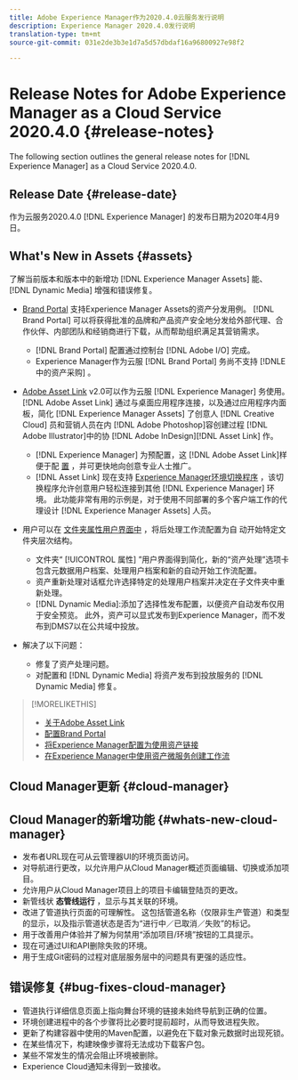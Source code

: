 ```yaml
---
title: Adobe Experience Manager作为2020.4.0云服务发行说明
description: Experience Manager 2020.4.0发行说明
translation-type: tm+mt
source-git-commit: 031e2de3b3e1d7a5d57dbdaf16a96800927e98f2

---
```



# Release Notes for Adobe Experience Manager as a Cloud Service 2020.4.0 {#release-notes}

The following section outlines the general release notes for [!DNL Experience Manager] as a Cloud Service 2020.4.0.

## Release Date {#release-date}

作为云服务2020.4.0 [!DNL Experience Manager] 的发布日期为2020年4月9日。

## What&#39;s New in Assets {#assets}

了解当前版本和版本中的新增功 [!DNL Experience Manager Assets] 能、 [!DNL Dynamic Media] 增强和错误修复。

* [Brand Portal](https://docs.adobe.com/content/help/en/experience-manager-brand-portal/using/home.html) 支持Experience Manager Assets的资产分发用例。 [!DNL Brand Portal] 可以将获得批准的品牌和产品资产安全地分发给外部代理、合作伙伴、内部团队和经销商进行下载，从而帮助组织满足其营销需求。
   * [!DNL Brand Portal] 配置通过控制台 [!DNL Adobe I/O] 完成。
   * Experience Manager作为云服 [!DNL Brand Portal] 务尚不支持 [!DNLE中的资产采购] 。

* [Adobe Asset Link](https://helpx.adobe.com/cn/enterprise/using/adobe-asset-link.html) v2.0可以作为云服 [!DNL Experience Manager] 务使用。 [!DNL Adobe Asset Link] 通过与桌面应用程序连接，以及通过应用程序内面板，简化 [!DNL Experience Manager Assets] 了创意人 [!DNL Creative Cloud] 员和营销人员在内 [!DNL Adobe Photoshop]容创建过程 [!DNL Adobe Illustrator]中的协 [!DNL Adobe InDesign][!DNL Asset Link] 作。
   * [!DNL Experience Manager] 为预配置，这 [!DNL Adobe Asset Link]样便于配 [置](https://helpx.adobe.com/enterprise/using/configure-aem-assets-for-asset-link.html) ，并可更快地向创意专业人士推广。
   * [!DNL Asset Link] 现在支持 [Experience Manager环境切换程序](https://helpx.adobe.com/enterprise/using/manage-assets-using-adobe-asset-link.html#UseAdobeAssetLink) ，该切换程序允许创意用户轻松连接到其他 [!DNL Experience Manager] 环境。 此功能非常有用的示例是，对于使用不同部署的多个客户端工作的代理设计 [!DNL Experience Manager Assets] 人员。

* 用户可以在 [文件夹属性用户界面中](/help/assets/asset-microservices-configure-and-use.md#post-processing-workflows) ，将后处理工作流配置为自  动开始特定文件夹层次结构。
   * 文件夹“ [!UICONTROL 属性] ”用户界面得到简化，新的“资产处理”选项卡包含元数据用户档案、处理用户档案和新的自动开始工作流配置。
   * 资产重新处理对话框允许选择特定的处理用户档案并决定在子文件夹中重新处理。
   * [!DNL Dynamic Media]:添加了选择性发布配置，以便资产自动发布仅用于安全预览。 此外，资产可以显式发布到Experience Manager，而不发布到DMS7以在公共域中投放。

* 解决了以下问题：
   * 修复了资产处理问题。
   * 对配置和 [!DNL Dynamic Media] 将资产发布到投放服务的 [!DNL Dynamic Media] 修复。

>[!MORELIKETHIS]
>
>* [关于Adobe Asset Link](https://www.adobe.com/creativecloud/business/enterprise/adobe-asset-link.html)
>* [配置Brand Portal](https://docs.adobe.com/content/help/en/experience-manager-brand-portal/using/publish/configure-aem-assets-with-brand-portal.html)
>* [将Experience Manager配置为使用资产链接](https://helpx.adobe.com/enterprise/using/configure-aem-assets-for-asset-link.html)
>* [在Experience Manager中使用资产微服务创建工作流](https://docs.adobe.com/content/help/en/experience-manager-cloud-service/assets/manage/asset-microservices-configure-and-use.html#post-processing-workflows)


## Cloud Manager更新 {#cloud-manager}

## Cloud Manager的新增功能 {#whats-new-cloud-manager}

* 发布者URL现在可从云管理器UI的环境页面访问。
* 对导航进行更改，以允许用户从Cloud Manager概述页面编辑、切换或添加项目。
* 允许用户从Cloud Manager项目上的项目卡编辑登陆页的更改。
* 新管线状 **态管线运行** ，显示与其关联的环境。
* 改进了管道执行页面的可理解性。 这包括管道名称（仅限非生产管道）和类型的显示，以及指示管道状态是否为“进行中／已取消／失败”的标记。
* 用于改善用户体验并了解为何禁用“添加项目/环境”按钮的工具提示。
* 现在可通过UI和API删除失败的环境。
* 用于生成Git密码的过程对底层服务层中的问题具有更强的适应性。

## 错误修复 {#bug-fixes-cloud-manager}

* 管道执行详细信息页面上指向舞台环境的链接未始终导航到正确的位置。
* 环境创建进程中的各个步骤将比必要时提前超时，从而导致进程失败。
* 更新了构建容器中使用的Maven配置，以避免在下载对象元数据时出现死锁。
* 在某些情况下，构建映像步骤将无法成功下载客户包。
* 某些不常发生的情况会阻止环境被删除。
* Experience Cloud通知未得到一致接收。